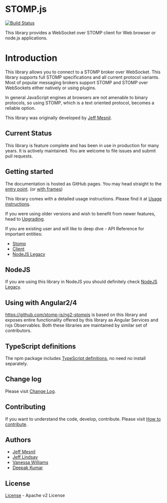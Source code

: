 # STOMP.js

[![Build Status](https://travis-ci.org/stomp-js/stomp-websocket.svg?branch=master)](https://travis-ci.org/stomp-js/stomp-websocket)

This library provides a WebSocket over STOMP client for Web browser or node.js 
applications.

# Introduction

This library allows you to connect to a STOMP broker over WebSocket. This library
supports full STOMP specifications and all current protocol variants. Most of
popular messaging brokers support STOMP and STOMP over WebSockets either natively
or using plugins.

In general JavaScript engines at browsers are not amenable to binary protocols,
so using STOMP, which is a text oriented protocol, becomes a reliable option.

This library was originally developed by [Jeff Mesnil](http://jmesnil.net/).

## Current Status

This library is feature complete and has been in use in production for many years. It
is actively maintained. You are welcome to file issues and submit pull requests.

## Getting started

The documentation is hosted as GitHub pages.
You may head straight to the 
[entry point](https://stomp-js.github.io/stomp-websocket/codo/extra/docs-src/Introduction.md.html).
(or [with frames](https://stomp-js.github.io/stomp-websocket/codo/))

This library comes with a detailed usage instructions. Please find it at 
[Usage instructions](https://stomp-js.github.io/stomp-websocket/codo/extra/docs-src/Usage.md.html). 

If you were using older versions and wish to benefit from newer features, head to
[Upgrading](https://stomp-js.github.io/stomp-websocket/codo/extra/docs-src/Upgrade.md.html). 

If you are existing user and will like to deep dive - API Reference for important entities:

* [Stomp](https://stomp-js.github.io/stomp-websocket/codo/mixin/Stomp.html)
* [Client](https://stomp-js.github.io/stomp-websocket/codo/class/Client.html)
* [NodeJS Legacy](https://stomp-js.github.io/stomp-websocket/codo/file/src/stomp-node.coffee.html)

## NodeJS

If you are using this library in NodeJS you should definitely check 
[NodeJS Legacy](https://stomp-js.github.io/stomp-websocket/codo/extra/docs-src/nodejs.md.html).

## Using with Angular2/4

https://github.com/stomp-js/ng2-stompjs is based on this library and exposes entire functionality
offered by this library as Angular Services and rxjs Observables. Both these libraries are maintained
by similar set of contributors.

## TypeScript definitions

The npm package includes [TypeScript definitions](https://github.com/stomp-js/stomp-websocket/blob/master/index.d.ts), no need no install separately.

## Change log

Please visit [Change Log](https://stomp-js.github.io/stomp-websocket/codo/extra/docs-src/Change-log.md.html).

## Contributing

If you want to understand the code, develop, contribute. Please visit
[How to contribute](https://stomp-js.github.io/stomp-websocket/codo/extra/docs-src/Contribute.md.html). 

## Authors

 * [Jeff Mesnil](http://jmesnil.net/)
 * [Jeff Lindsay](http://github.com/progrium)
 * [Vanessa Williams](http://github.com/fridgebuzz)
 * [Deepak Kumar](https://github.com/kum-deepak)

## License

[License](https://stomp-js.github.io/stomp-websocket/codo/extra/LICENSE.txt.html) - Apache v2 License
